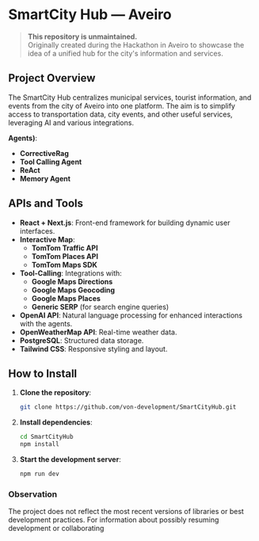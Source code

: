 # SmartCity Hub — Aveiro

> **This repository is unmaintained.**  
> Originally created during the Hackathon in Aveiro to showcase the idea of a unified hub for the city's information and services.

## Project Overview

The SmartCity Hub centralizes municipal services, tourist information, and events from the city of Aveiro into one platform. The aim is to simplify access to transportation data, city events, and other useful services, leveraging AI and various integrations. 

**Agents)**:
  - **CorrectiveRag**  
  - **Tool Calling Agent**  
  - **ReAct**  
  - **Memory Agent**  


## APIs and Tools

- **React + Next.js**: Front-end framework for building dynamic user interfaces.
- **Interactive Map**:
  - **TomTom Traffic API**  
  - **TomTom Places API**
  - **TomTom Maps SDK** 
- **Tool-Calling**: Integrations with:
  - **Google Maps Directions**
  - **Google Maps Geocoding** 
  - **Google Maps Places**  
  - **Generic SERP** (for search engine queries)
- **OpenAI API**: Natural language processing for enhanced interactions with the agents.
- **OpenWeatherMap API**: Real-time weather data.
- **PostgreSQL**: Structured data storage.
- **Tailwind CSS**: Responsive styling and layout.

## How to Install

1. **Clone the repository**:
   ```bash
   git clone https://github.com/von-development/SmartCityHub.git

2. **Install dependencies**:
   ```bash
   cd SmartCityHub
   npm install
3. **Start the development server**:
   ```bash
   npm run dev

### Observation
The project does not reflect the most recent versions of libraries or best development practices. For information about possibly resuming development or collaborating
